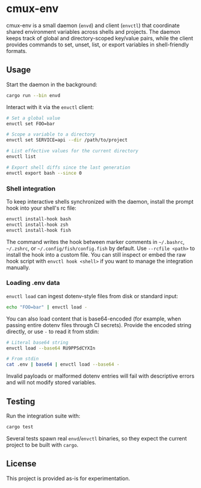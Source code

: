 # cmux-env

cmux-env is a small daemon (`envd`) and client (`envctl`) that coordinate shared environment variables across shells and projects. The daemon keeps track of global and directory-scoped key/value pairs, while the client provides commands to set, unset, list, or export variables in shell-friendly formats.

## Usage

Start the daemon in the background:

```sh
cargo run --bin envd
```

Interact with it via the `envctl` client:

```sh
# Set a global value
envctl set FOO=bar

# Scope a variable to a directory
envctl set SERVICE=api --dir /path/to/project

# List effective values for the current directory
envctl list

# Export shell diffs since the last generation
envctl export bash --since 0
```

### Shell integration

To keep interactive shells synchronized with the daemon, install the
prompt hook into your shell's rc file:

```sh
envctl install-hook bash
envctl install-hook zsh
envctl install-hook fish
```

The command writes the hook between marker comments in `~/.bashrc`,
`~/.zshrc`, or `~/.config/fish/config.fish` by default. Use
`--rcfile <path>` to install the hook into a custom file. You can still
inspect or embed the raw hook script with `envctl hook <shell>` if you want
to manage the integration manually.

### Loading .env data

`envctl load` can ingest dotenv-style files from disk or standard input:

```sh
echo "FOO=bar" | envctl load -
```

You can also load content that is base64-encoded (for example, when passing entire dotenv files through CI secrets). Provide the encoded string directly, or use `-` to read it from stdin:

```sh
# Literal base64 string
envctl load --base64 RU9PPSdCYXIn

# From stdin
cat .env | base64 | envctl load --base64 -
```

Invalid payloads or malformed dotenv entries will fail with descriptive errors and will not modify stored variables.

## Testing

Run the integration suite with:

```sh
cargo test
```

Several tests spawn real `envd`/`envctl` binaries, so they expect the current project to be built with `cargo`.

## License

This project is provided as-is for experimentation.
